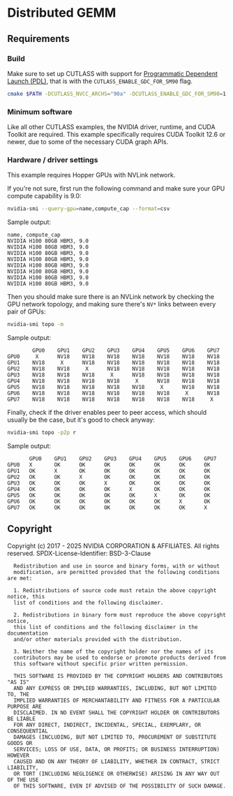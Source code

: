 # Distributed GEMM

## Requirements

### Build
Make sure to set up CUTLASS with
support for [Programmatic Dependent Launch (PDL)](../../media/docs/dependent_kernel_launch.md),
that is with the `CUTLASS_ENABLE_GDC_FOR_SM90` flag.

```bash
cmake $PATH -DCUTLASS_NVCC_ARCHS="90a" -DCUTLASS_ENABLE_GDC_FOR_SM90=1
```

### Minimum software

Like all other CUTLASS examples, the NVIDIA driver, runtime, and CUDA Toolkit are required.
This example specifically requires CUDA Toolkit 12.6 or newer, due to some of the necessary
CUDA graph APIs.

### Hardware / driver settings

This example requires Hopper GPUs with NVLink network.

If you're not sure, first run the following command and make sure your GPU
compute capability is 9.0:

```bash
nvidia-smi --query-gpu=name,compute_cap --format=csv
```

Sample output:

```
name, compute_cap
NVIDIA H100 80GB HBM3, 9.0
NVIDIA H100 80GB HBM3, 9.0
NVIDIA H100 80GB HBM3, 9.0
NVIDIA H100 80GB HBM3, 9.0
NVIDIA H100 80GB HBM3, 9.0
NVIDIA H100 80GB HBM3, 9.0
NVIDIA H100 80GB HBM3, 9.0
NVIDIA H100 80GB HBM3, 9.0
```


Then you should make sure there is an NVLink network by checking the GPU network topology,
and making sure there's `NV*` links between every pair of GPUs:

```bash
nvidia-smi topo -m
```

Sample output:

```
        GPU0    GPU1    GPU2    GPU3    GPU4    GPU5    GPU6    GPU7
GPU0     X      NV18    NV18    NV18    NV18    NV18    NV18    NV18
GPU1    NV18     X      NV18    NV18    NV18    NV18    NV18    NV18
GPU2    NV18    NV18     X      NV18    NV18    NV18    NV18    NV18
GPU3    NV18    NV18    NV18     X      NV18    NV18    NV18    NV18
GPU4    NV18    NV18    NV18    NV18     X      NV18    NV18    NV18
GPU5    NV18    NV18    NV18    NV18    NV18     X      NV18    NV18
GPU6    NV18    NV18    NV18    NV18    NV18    NV18     X      NV18
GPU7    NV18    NV18    NV18    NV18    NV18    NV18    NV18     X
```

Finally, check if the driver enables peer to peer access, which should usually be the case,
but it's good to check anyway:

```bash
nvidia-smi topo -p2p r
```

Sample output:

```
       GPU0    GPU1    GPU2    GPU3    GPU4    GPU5    GPU6    GPU7
GPU0   X       OK      OK      OK      OK      OK      OK      OK
GPU1   OK      X       OK      OK      OK      OK      OK      OK
GPU2   OK      OK      X       OK      OK      OK      OK      OK
GPU3   OK      OK      OK      X       OK      OK      OK      OK
GPU4   OK      OK      OK      OK      X       OK      OK      OK
GPU5   OK      OK      OK      OK      OK      X       OK      OK
GPU6   OK      OK      OK      OK      OK      OK      X       OK
GPU7   OK      OK      OK      OK      OK      OK      OK      X
```

## Copyright

Copyright (c) 2017 - 2025 NVIDIA CORPORATION & AFFILIATES. All rights reserved.
SPDX-License-Identifier: BSD-3-Clause

```
  Redistribution and use in source and binary forms, with or without
  modification, are permitted provided that the following conditions are met:

  1. Redistributions of source code must retain the above copyright notice, this
  list of conditions and the following disclaimer.

  2. Redistributions in binary form must reproduce the above copyright notice,
  this list of conditions and the following disclaimer in the documentation
  and/or other materials provided with the distribution.

  3. Neither the name of the copyright holder nor the names of its
  contributors may be used to endorse or promote products derived from
  this software without specific prior written permission.

  THIS SOFTWARE IS PROVIDED BY THE COPYRIGHT HOLDERS AND CONTRIBUTORS "AS IS"
  AND ANY EXPRESS OR IMPLIED WARRANTIES, INCLUDING, BUT NOT LIMITED TO, THE
  IMPLIED WARRANTIES OF MERCHANTABILITY AND FITNESS FOR A PARTICULAR PURPOSE ARE
  DISCLAIMED. IN NO EVENT SHALL THE COPYRIGHT HOLDER OR CONTRIBUTORS BE LIABLE
  FOR ANY DIRECT, INDIRECT, INCIDENTAL, SPECIAL, EXEMPLARY, OR CONSEQUENTIAL
  DAMAGES (INCLUDING, BUT NOT LIMITED TO, PROCUREMENT OF SUBSTITUTE GOODS OR
  SERVICES; LOSS OF USE, DATA, OR PROFITS; OR BUSINESS INTERRUPTION) HOWEVER
  CAUSED AND ON ANY THEORY OF LIABILITY, WHETHER IN CONTRACT, STRICT LIABILITY,
  OR TORT (INCLUDING NEGLIGENCE OR OTHERWISE) ARISING IN ANY WAY OUT OF THE USE
  OF THIS SOFTWARE, EVEN IF ADVISED OF THE POSSIBILITY OF SUCH DAMAGE.
```
